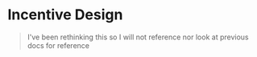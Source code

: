 # Incentive Design
> I've been rethinking this so I will not reference nor look at previous docs for reference


